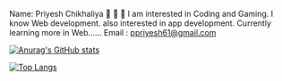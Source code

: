 Name: Priyesh Chikhaliya 👋 👋 👋
I am interested in Coding and Gaming.
I know Web development.
also interested in app development.
Currently learning more in Web......
Email : ppriyesh61@gmail.com




[![Anurag's GitHub stats](https://github-readme-stats.vercel.app/api?username=Priyeshchikhaliya&hide=contribs,prs&show_icons=true&theme=vue&hide=javascript )](https://github.com/Priyeshchikhaliya/github-readme-stats)

[![Top Langs](https://github-readme-stats.vercel.app/api/top-langs/?username=anuraghazra&hide=javascript,html)](https://github.com/anuraghazra/github-readme-stats)
